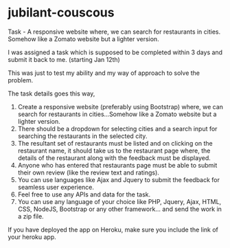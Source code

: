 # jubilant-couscous
Task - A responsive website where, we can search for restaurants in cities. Somehow like a Zomato website but a lighter version.

I was assigned a task which is supposed to be completed within 3 days and submit it back to me. (starting Jan 12th)

This was just to test my ability and my way of approach to solve the problem.

The task details goes this way, 

1. Create a responsive website (preferably using Bootstrap) where, we can search for restaurants in cities...Somehow like a Zomato website but a lighter version.
2. There should be a dropdown for selecting cities and a search input for searching the restaurants in the selected city.
3. The resultant set of restaurants must be listed and on clicking on the restaurant name, it should take us to the restaurant page where, the details of the restaurant along with the feedback must be displayed.
4. Anyone who has entered that restaurants page must be able to submit their own review (like the review text and ratings).
5. You can use languages like Ajax and Jquery to submit the feedback for seamless user experience.
6. Feel free to use any APIs and data for the task.
7. You can use any language of your choice like PHP, Jquery, Ajax, HTML, CSS, NodeJS, Bootstrap or any other framework... and send the work in a zip file.

If you have deployed the app on Heroku, make sure you include the link of your heroku app.
